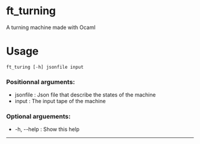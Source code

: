 # ft_turning
A turning machine made with Ocaml


# Usage 

```shell
ft_turing [-h] jsonfile input
```

### Positionnal arguments:
- jsonfile 		: Json file that describe the states of the machine
- input 		: The input tape of the machine

### Optional arguements:
- -h, --help	: Show this help


-----

